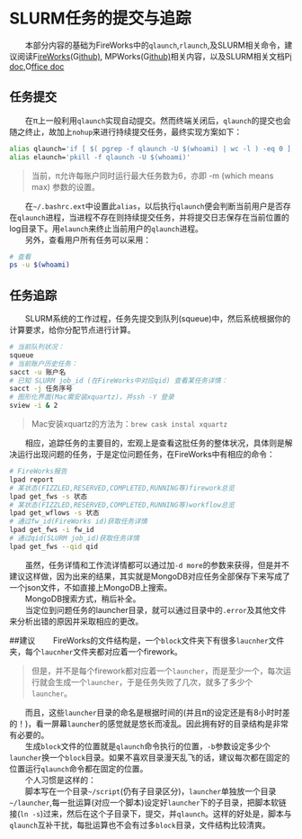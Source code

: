 # SLURM任务的提交与追踪
　　本部分内容的基础为FireWorks中的`qlaunch`,`rlaunch`,及SLURM相关命令，建议阅读F[ireWorks](https://pythonhosted.org/FireWorks/)(G[ithub)](https://github.com/materialsproject/fireworks), MPWorks(G[ithub)](https://github.com/materialsproject/MPWorks)相关内容，以及SLURM相关文档P[i doc](http://pi.sjtu.edu.cn/doc/slurm/),O[ffice doc](http://slurm.schedmd.com/documentation.html)
## 任务提交
　　在π上一般利用`qlaunch`实现自动提交。然而终端关闭后，`qlaunch`的提交也会随之终止，故加上`nohup`来进行持续提交任务，最终实现方案如下：

```sh
alias qlaunch='if [ $( pgrep -f qlaunch -U $(whoami) | wc -l ) -eq 0 ]; then  mkdir -p ./log;  nohup qlaunch -r rapidfire --nlaunches infinite -m 6 --sleep 30 -b 10000 > ./log/qlaunch.out & fi'
alias elaunch='pkill -f qlaunch -U $(whoami)'
```
>当前，π允许每账户同时运行最大任务数为6，亦即 -m (which means max) 参数的设置。

　　在`~/.bashrc.ext`中设置此`alias`，以后执行`qlaunch`便会判断当前用户是否存在`qlaunch`进程，当进程不存在则持续提交任务，并将提交日志保存在当前位置的log目录下。用`elaunch`来终止当前用户的`qlaunch`进程。  
　　另外，查看用户所有任务可以采用：

```sh
# 查看
ps -u $(whoami)
```
## 任务追踪
　　SLURM系统的工作过程，任务先提交到队列(squeue)中，然后系统根据你的计算要求，给你分配节点进行计算。

```sh
# 当前队列状况：
squeue
# 当前账户历史任务：
sacct -u 账户名
# 已知 SLURM job_id (在FireWorks中对应qid) 查看某任务详情：
sacct -j 任务序号
# 图形化界面(Mac需安装xquartz)，并ssh -Y 登录
sview -i & 2
```
>Mac安装xquartz的方法为：`brew cask instal xquartz`

　　相应，追踪任务的主要目的，宏观上是查看这批任务的整体状况，具体则是解决运行出现问题的任务，于是定位问题任务，在FireWorks中有相应的命令：

```sh
# FireWorks报告
lpad report
# 某状态(FIZZLED,RESERVED,COMPLETED,RUNNING等)firework总览
lpad get_fws -s 状态
# 某状态(FIZZLED,RESERVED,COMPLETED,RUNNING等)workflow总览
lpad get_wflows -s 状态
# 通过fw_id(FireWorks id)获取任务详情
lpad get_fws -i fw_id
# 通过qid(SLURM job_id)获取任务详情
lpad get_fws --qid qid
```
　　虽然，任务详情和工作流详情都可以通过加`-d more`的参数来获得，但是并不建议这样做，因为出来的结果，其实就是MongoDB对应任务全部保存下来写成了一个json文件，不如直接上MongoDB上搜索。  
　　MongoDB搜索方式，稍后补全。  
　　当定位到问题任务的launcher目录，就可以通过目录中的`.error`及其他文件来分析出错的原因并采取相应的更改。

##建议
　　FireWorks的文件结构是，一个`block`文件夹下有很多`laucnher`文件夹，每个`laucnher`文件夹都对应着一个firework。
>但是，并不是每个firework都对应着一个`launcher`，而是至少一个，每次运行就会生成一个`launcher`，于是任务失败了几次，就多了多少个`launcher`。

　　而且，这些`launcher`目录的命名是根据时间的(并且π的设定还是有8小时时差的！)，看一屏幕`launcher`的感觉就是悠长而凌乱。因此拥有好的目录结构是非常有必要的。  
　　生成`block`文件的位置就是`qlaunch`命令执行的位置，`-b`参数设定多少个`launcher`换一个`block`目录。如果不喜欢目录漫天乱飞的话，建议每次都在固定的位置运行`qlaunch`命令都在固定的位置。  
　　个人习惯是这样的：  
　　脚本写在一个目录`~/script`(仍有子目录区分)，`launcher`单独放一个目录`~/launcher`,每一批运算(对应一个脚本)设定好`launcher`下的子目录，把脚本软链接(`ln -s`)过来，然后在这个子目录下，提交，并`qlaunch`。这样的好处是，脚本与`qlaunch`互补干扰，每批运算也不会有过多`block`目录，文件结构比较清爽。